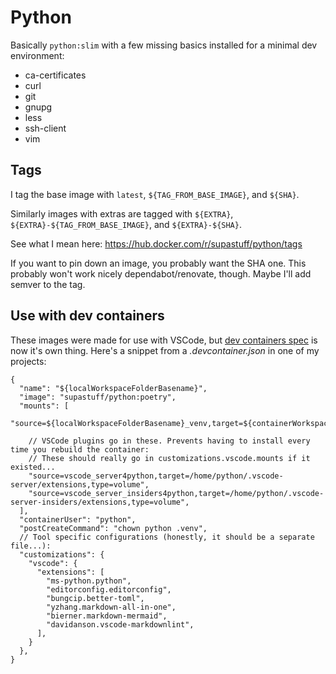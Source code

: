 # Python

Basically `python:slim` with a few missing basics installed for a minimal dev environment:

- ca-certificates
- curl
- git
- gnupg
- less
- ssh-client
- vim

## Tags

I tag the base image with `latest`, `${TAG_FROM_BASE_IMAGE}`, and `${SHA}`.

Similarly images with extras are tagged with `${EXTRA}`, `${EXTRA}-${TAG_FROM_BASE_IMAGE}`, and `${EXTRA}-${SHA}`.

See what I mean here: <https://hub.docker.com/r/supastuff/python/tags>

If you want to pin down an image, you probably want the SHA one. This probably won't work nicely dependabot/renovate, though. Maybe I'll add semver to the tag.

## Use with dev containers

These images were made for use with VSCode, but [dev containers spec](https://github.com/devcontainers/spec/blob/main/docs/specs/devcontainerjson-reference.md) is now it's own thing.
Here's a snippet from a _.devcontainer.json_ in one of my projects:

```jsonc
{
  "name": "${localWorkspaceFolderBasename}",
  "image": "supastuff/python:poetry",
  "mounts": [
    "source=${localWorkspaceFolderBasename}_venv,target=${containerWorkspaceFolder}/.venv,type=volume",

    // VSCode plugins go in these. Prevents having to install every time you rebuild the container:
    // These should really go in customizations.vscode.mounts if it existed...
    "source=vscode_server4python,target=/home/python/.vscode-server/extensions,type=volume",
    "source=vscode_server_insiders4python,target=/home/python/.vscode-server-insiders/extensions,type=volume",
  ],
  "containerUser": "python",
  "postCreateCommand": "chown python .venv",
  // Tool specific configurations (honestly, it should be a separate file...):
  "customizations": {
    "vscode": {
      "extensions": [
        "ms-python.python",
        "editorconfig.editorconfig",
        "bungcip.better-toml",
        "yzhang.markdown-all-in-one",
        "bierner.markdown-mermaid",
        "davidanson.vscode-markdownlint",
      ],
    }
  },
}
```
